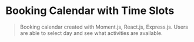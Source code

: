 # Booking Calendar with Time Slots
> Booking calendar created with Moment.js, React.js, Express.js. Users are able to select day and see what activities are available. 
